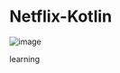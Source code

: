 # Netflix-Kotlin
![image](https://github.com/user-attachments/assets/1d0a3cc9-1343-4636-91fc-42c90c14364c)

learning
